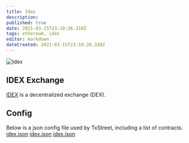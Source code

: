 ```yaml
---
title: Idex
description:
published: true
date: 2021-03-15T23:10:26.310Z
tags: ethereum, idex
editor: markdown
dateCreated: 2021-03-15T23:10:26.310Z
---
```


![Idex](https://txstreet.com/static/img/singles/house_logos/idex.png)

## IDEX Exchange

<a href="https://idex.market" target="_blank">IDEX</a> is a decentralized exchange (DEX).

## Config

Below is a json config file used by TxStreet, including a list of contracts. [idex.json](/ethereum/houses/idex.json) [idex.json](/ethereum/houses/idex.json) [idex.json](/ethereum/houses/idex.json)